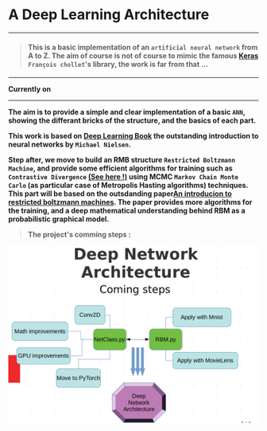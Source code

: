 # A Deep Learning Architecture

-----



>#### This is a basic implementation of an `artificial neural network` from A to Z. The aim of course is not of course to mimic the famous <a href="https://keras.io/">Keras</a> `François chollet`'s library, the work is far from that ... 

-----
**Currently on**

-----

**The aim is to provide a simple and clear implementation of a basic `ANN`, showing the differant bricks of the structure, and the basics of each part.**

**This work is based on <a href="http://neuralnetworksanddeeplearning.com/">Deep Learning Book</a> the outstanding introduction to neural networks by `Michael Nielsen`.**

**Step after, we move to build an RMB structure `Restricted Boltzmann Machine`, and provide some efficient algorithms for training such as `Contrastive Divergence` <a href="http://www.robots.ox.ac.uk/~ojw/files/NotesOnCD.pdf">(See here !)</a> using MCMC `Markov Chain Monte Carlo` (as particular case of Metropolis Hasting algorithms) techniques. This part will be based on the outsdanding paper<a href="http://cms.dm.uba.ar/academico/materias/1ercuat2018/probabilidades_y_estadistica_C/5a89b5075af5cbef5becaf419457cdd77cc9.pdf">An introducion to restricted boltzmann machines</a>. The paper provides more algorithms for the training, and a deep mathematical understanding behind RBM as a probabilistic graphical model.**

>**The project's comming steps :**

<img src="https://github.com/Mohammed-Hssein/Deep-Learning-architecture/blob/master/ressources/DNAProject.png">



